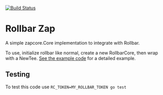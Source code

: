 [![Build Status](https://travis-ci.com/jacobweinstock/rollzap.svg?branch=master)](https://travis-ci.com/bearcherian/rollzap)

# Rollbar Zap

A simple zapcore.Core implementation to integrate with Rollbar. 

To use, initialize rollbar like normal, create a new RollbarCore, then wrap with a NewTee. [See the example code](example/main.go) for a detailed example.

## Testing 

To test this code use `RC_TOKEN=MY_ROLLBAR_TOKEN go test`
